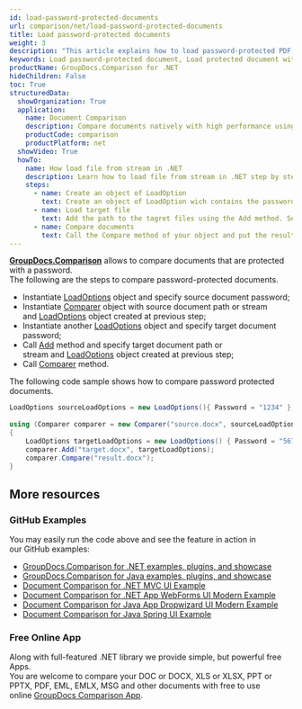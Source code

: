 ```yaml
---
id: load-password-protected-documents
url: comparison/net/load-password-protected-documents
title: Load password-protected documents
weight: 3
description: "This article explains how to load password-protected PDF, Word, Excel, PowerPoint documents when using GroupDocs.Comparison for .NET."
keywords: Load password-protected document, Load protected document with GroupDocs.Comparison
productName: GroupDocs.Comparison for .NET
hideChildren: False
toc: True
structuredData:
  showOrganization: True
  application:
    name: Document Comparison
    description: Compare documents natively with high performance using C# language and GroupDocs.Comparison for .NET
    productCode: comparison
    productPlatform: net
  showVideo: True
  howTo:
    name: How load file from stream in .NET
    description: Learn how to load file from stream in .NET step by step
    steps:
      - name: Create an object of LoadOption
        text: Create an object of LoadOption wich contains the password parameters.
      - name: Load target file
        text: Add the path to the tagret files using the Add method. Second parameter is a LoadOption object that contains password.
      - name: Compare documents
        text: Call the Compare method of your object and put the resulting file stream.
---
```


[**GroupDocs.Comparison**](https://products.groupdocs.com/comparison/net) allows to compare documents that are protected with a password.  
The following are the steps to compare password-protected documents.

- Instantiate [LoadOptions](https://reference.groupdocs.com/net/comparison/groupdocs.comparison.options/loadoptions) object and specify source document password;
- Instantiate [Comparer](https://reference.groupdocs.com/net/comparison/groupdocs.comparison/comparer) object with source document path or stream and [LoadOptions](https://reference.groupdocs.com/net/comparison/groupdocs.comparison.options/loadoptions) object created at previous step;
- Instantiate another [LoadOptions](https://reference.groupdocs.com/net/comparison/groupdocs.comparison.options/loadoptions) object and specify target document password;
- Call [Add](https://reference.groupdocs.com/net/comparison/groupdocs.comparison/comparer/methods/add/index) method and specify target document path or stream and [LoadOptions](https://reference.groupdocs.com/net/comparison/groupdocs.comparison.options/loadoptions) object created at previous step;
- Call [Comparer](https://reference.groupdocs.com/net/comparison/groupdocs.comparison/comparer) method.

The following code sample shows how to compare password protected documents.

```csharp
LoadOptions sourceLoadOptions = new LoadOptions(){ Password = "1234" };
 
using (Comparer comparer = new Comparer("source.docx", sourceLoadOptions))
{
	LoadOptions targetLoadOptions =	new LoadOptions() { Password = "5678" };
    comparer.Add("target.docx", targetLoadOptions);
    comparer.Compare("result.docx");
}
```

## More resources

### GitHub Examples

You may easily run the code above and see the feature in action in our GitHub examples:

- [GroupDocs.Comparison for .NET examples, plugins, and showcase](https://github.com/groupdocs-comparison/GroupDocs.Comparison-for-.NET)
- [GroupDocs.Comparison for Java examples, plugins, and showcase](https://github.com/groupdocs-comparison/GroupDocs.Comparison-for-Java)
- [Document Comparison for .NET MVC UI Example](https://github.com/groupdocs-comparison/GroupDocs.Comparison-for-.NET-MVC)
- [Document Comparison for .NET App WebForms UI Modern Example](https://github.com/groupdocs-comparison/GroupDocs.Comparison-for-.NET-WebForms)
- [Document Comparison for Java App Dropwizard UI Modern Example](https://github.com/groupdocs-comparison/GroupDocs.Comparison-for-Java-Dropwizard)
- [Document Comparison for Java Spring UI Example](https://github.com/groupdocs-comparison/GroupDocs.Comparison-for-Java-Spring)

### Free Online App

Along with full-featured .NET library we provide simple, but powerful free Apps.  
You are welcome to compare your DOC or DOCX, XLS or XLSX, PPT or PPTX, PDF, EML, EMLX, MSG and other documents with free to use online [GroupDocs Comparison App](https://products.groupdocs.app/comparison).
